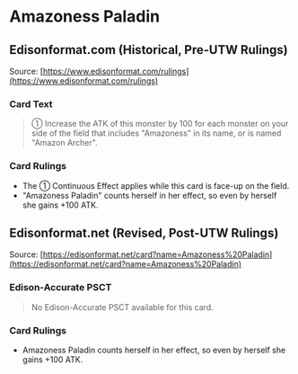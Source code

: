 # Amazoness Paladin

## Edisonformat.com (Historical, Pre-UTW Rulings)

Source: [https://www.edisonformat.com/rulings](https://www.edisonformat.com/rulings)

### Card Text

> ① Increase the ATK of this monster by 100 for each monster on your side of the field that includes "Amazoness" in its name, or is named "Amazon Archer".

### Card Rulings

*   The ① Continuous Effect applies while this card is face-up on the field.
*   "Amazoness Paladin" counts herself in her effect, so even by herself she gains +100 ATK.

## Edisonformat.net (Revised, Post-UTW Rulings)

Source: [https://edisonformat.net/card?name=Amazoness%20Paladin](https://edisonformat.net/card?name=Amazoness%20Paladin)

### Edison-Accurate PSCT

> No Edison-Accurate PSCT available for this card.

### Card Rulings

*   Amazoness Paladin counts herself in her effect, so even by herself she gains +100 ATK.
            